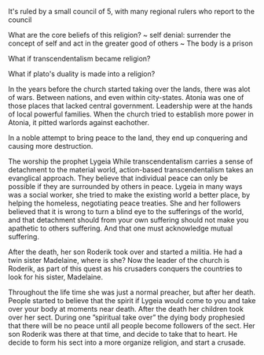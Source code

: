 It's ruled by a small council of 5, with many regional rulers who report to the council

What are the core beliefs of this religion?
~ self denial: surrender the concept of self and act in the greater good of others
~ The body is a prison

What if transcendentalism became religion?

What if plato's duality is made into a religion?

In the years before the church started taking over the lands, there was alot of wars.
Between nations, and even within city-states. Atonia was one of those places that lacked central government.
Leadership were at the hands of local powerful families. When the church tried to establish more power in Atonia, it pitted warlords against eachother.

In a noble attempt to bring peace to the land, they end up conquering and causing more destruction.

The worship the prophet Lygeia
While transcendentalism carries a sense of detachment to the material world, action-based transcendentalism takes an evanglical approach. They believe that individual peace can only be possible if they are surrounded by others in peace. Lygeia in many ways was a social worker, she tried to make the existing world a better place, by helping the homeless, negotiating peace treaties. She and her followers believed that it is wrong to turn a blind eye to the sufferings of the world, and that detachment should from your own suffering should not make you apathetic to others suffering. And that one must acknowledge mutual suffering.

After the death, her son Roderik took over and started a militia. He had a twin sister Madelaine, where is she? Now the leader of the church is Roderik, as part of this quest as his crusaders conquers the countries to look for his sister,  Madelaine.

Throughout the life time she was just a normal preacher, but after her death. People started to believe that the spirit if Lygeia would come to you and take over your body at moments near death. After the death her children took over her sect. During one ”spiritual take over” the dying body prophesied that there will be no peace until all people become followers of the sect. Her son Roderik was there at that time, and decide to take that to heart. He decide to form his sect into a more organize religion, and start a crusade.
